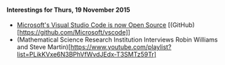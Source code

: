 #### Interestings for Thurs, 19 November 2015

* [Microsoft's Visual Studio Code is now Open Source](http://arstechnica.com/information-technology/2015/11/visual-studio-now-supports-debugging-linux-apps-code-editor-now-open-source/) [(GitHub)[https://github.com/Microsoft/vscode]]
* (Mathematical Science Research Institution Interviews Robin Williams and Steve Martin)[https://www.youtube.com/playlist?list=PLikKVxe6N3BPhVfWvdJEdx-T3SMTz59Tr]
